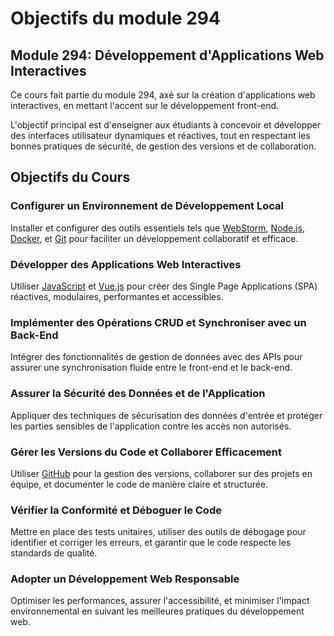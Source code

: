 # Objectifs du module 294

## Module 294: Développement d'Applications Web Interactives

Ce cours fait partie du module 294, axé sur la création d'applications web interactives, en mettant l'accent sur le développement front-end.

L'objectif principal est d'enseigner aux étudiants à concevoir et développer des interfaces utilisateur dynamiques et réactives, tout en respectant les bonnes pratiques de sécurité, de gestion des versions et de collaboration.

## Objectifs du Cours

### Configurer un Environnement de Développement Local

Installer et configurer des outils essentiels tels que [WebStorm](https://www.jetbrains.com/webstorm/), [Node.js](https://nodejs.org/), [Docker](https://www.docker.com/), et [Git](https://git-scm.com/) pour faciliter un développement collaboratif et efficace.

### Développer des Applications Web Interactives

Utiliser [JavaScript](https://developer.mozilla.org/fr/docs/Web/JavaScript) et [Vue.js](https://vuejs.org/) pour créer des Single Page Applications (SPA) réactives, modulaires, performantes et accessibles.

### Implémenter des Opérations CRUD et Synchroniser avec un Back-End

Intégrer des fonctionnalités de gestion de données avec des APIs pour assurer une synchronisation fluide entre le front-end et le back-end.

### Assurer la Sécurité des Données et de l'Application

Appliquer des techniques de sécurisation des données d'entrée et protéger les parties sensibles de l'application contre les accès non autorisés.

### Gérer les Versions du Code et Collaborer Efficacement

Utiliser [GitHub](https://github.com/) pour la gestion des versions, collaborer sur des projets en équipe, et documenter le code de manière claire et structurée.

### Vérifier la Conformité et Déboguer le Code

Mettre en place des tests unitaires, utiliser des outils de débogage pour identifier et corriger les erreurs, et garantir que le code respecte les standards de qualité.

### Adopter un Développement Web Responsable

Optimiser les performances, assurer l'accessibilité, et minimiser l'impact environnemental en suivant les meilleures pratiques du développement web.
